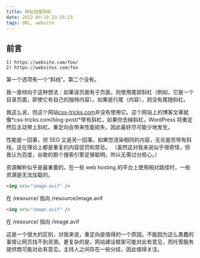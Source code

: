 ```yaml
---
title: 网址结尾斜杠
date: 2022-04-18 23:55:23
tags: URL, website
---
```


## 前言

```
1) https://website.com/foo/
2) https://websites.com/foo
```

第一个选项有一个“斜线”。第二个没有。

我一直倾向于这种想法：如果该页面有子页面，则使用尾部斜杠（例如，它是一个目录页面，即使它有自己的独特内容）。如果是行尾（内容），则没有尾随斜杠。

我这么说，但这个网站[css-tricks.com](https://css-tricks.com)并没有使用它。这个网站上的博客文章就像*css-tricks.com/blog-post/*带有斜杠，如果你去掉斜杠，WordPress 将重定然后主动带上斜杠。重定向会带来性能损失，因此最好尽可能少地发生。

性能是一回事，但 SEO 又是另一回事。如果您渲染相同的内容，无论是否带有斜线，这在理论上都是重复的内容惩罚和禁忌。
（虽然这对我来说似乎很奇怪，但我认为百度，谷歌的那个搜索引擎足够聪明，所以无需过分担心。）

资源解析似乎是最重要的。在一些 web hosting 的平台上使用相对路径时，一些资源是无法加载的。

```html
<img src="image.avif" />
```

在 /resource/ 指向 /resource/image.avif

```html
<img src="image.avif" />
```
在 /resource/ 指向 /image.avif

这是一个很大的区别，对我来说，重定向是值得的一个原因。不能因为这么愚蠢的事情让网页找不到资源。更复杂的是，网站建设框架可能对此有意见，而托管服务提供商可能对此有意见。主持人之间存在一些分歧，因此值得关注。

